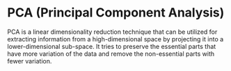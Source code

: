 # PCA (Principal Component Analysis)
PCA is a linear dimensionality reduction technique that can be utilized for extracting information from a high-dimensional space 
by projecting it into a lower-dimensional sub-space. It tries to preserve the essential parts that have more variation of the data 
and remove the non-essential parts with fewer variation.